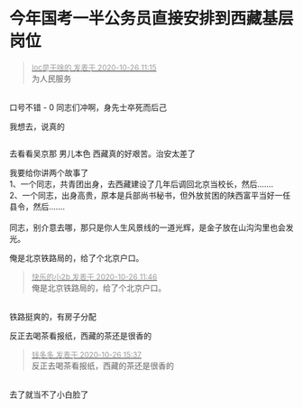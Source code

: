 # 今年国考一半公务员直接安排到西藏基层岗位


<div class="quote"><blockquote><font size="2"><a href="https://www.hostloc.com/forum.php?mod=redirect&amp;goto=findpost&amp;pid=9353111&amp;ptid=758497" target="_blank"><font color="#999999">loc是干啥的 发表于 2020-10-26 11:15</font></a></font><br />
为人民服务</blockquote></div><br />
口号不错 - 0 同志们冲啊，身先士卒死而后己

我想去，说真的

<img src="static/image/smiley/default/smile.gif" smilieid="1" border="0" alt="" />

去看看吴京那 男儿本色 西藏真的好艰苦。治安太差了

我要给你讲两个故事了<br />
1、一个同志，共青团出身，去西藏建设了几年后调回北京当校长，然后.......<br />
2、一个同志，出身高贵，原本是兵部尚书秘书，但外放贫困的陕西富平当好一任县令，然后.......<br />
<br />
同志，别介意去哪，那只是你人生风景线的一道光辉，是金子放在山沟沟里也会发光。

俺是北京铁路局的，给了个北京户口。

<div class="quote"><blockquote><font size="2"><a href="https://www.hostloc.com/forum.php?mod=redirect&amp;goto=findpost&amp;pid=9353294&amp;ptid=758497" target="_blank"><font color="#999999">快乐的小2b 发表于 2020-10-26 11:46</font></a></font><br />
俺是北京铁路局的，给了个北京户口。</blockquote></div><br />
铁路挺爽的，有房子分配

反正去喝茶看报纸，西藏的茶还是很香的<img src="static/image/smiley/default/lol.gif" smilieid="12" border="0" alt="" /><br />


<div class="quote"><blockquote><font size="2"><a href="https://www.hostloc.com/forum.php?mod=redirect&amp;goto=findpost&amp;pid=9354388&amp;ptid=758497" target="_blank"><font color="#999999">钱多多 发表于 2020-10-26 15:37</font></a></font><br />
反正去喝茶看报纸，西藏的茶还是很香的</blockquote></div><br />
去了就当不了小白脸了
